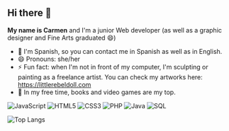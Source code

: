 ## Hi there 👋


**My name is Carmen** and I'm a junior Web developer (as well as a graphic designer and Fine Arts graduated 😄)

- 💬 I'm Spanish, so you can contact me in Spanish as well as in English.
- 😄 Pronouns: she/her
- ⚡ Fun fact: when I'm not in front of my computer, I'm sculpting or painting as a freelance artist. You can check my artworks here: https://littlerebeldoll.com
- 🌱 In my free time, books and video games are my top.

![JavaScript](https://img.shields.io/badge/-JavaScript-black?style=flat-square&logo=javascript)
![HTML5](https://img.shields.io/badge/HTML5-E34F26?style=flat-square&logo=html5&logoColor=white)
![CSS3](https://img.shields.io/badge/CSS3-1572B6?style=flat-square&logo=css3&logoColor=white)
![PHP](https://img.shields.io/badge/PHP-777BB4?style=flat-square&logo=php&logoColor=white)
![Java](https://img.shields.io/badge/-Java-007396?style=flat-square&logo=java)
![SQL](https://img.shields.io/badge/SQL-FFD700?style=flat-square)

![Top Langs](https://github-readme-stats.vercel.app/api/top-langs/?username=theLostShark&layout=compact)
